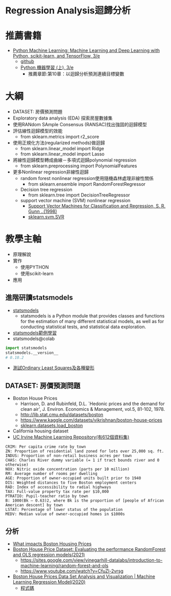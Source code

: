 # Regression Analysis迴歸分析

# 推薦書籍
- [Python Machine Learning: Machine Learning and Deep Learning with Python, scikit-learn, and TensorFlow, 3/e](https://www.packtpub.com/product/python-machine-learning-third-edition/9781789955750)
  - [github](https://github.com/rasbt/python-machine-learning-book-3rd-edition) 
  - [Python 機器學習 (上), 3/e](https://www.tenlong.com.tw/products/9789864345182?list_name=srh)
    - 推薦章節:第10章：以迴歸分析預測連續目標變數

# 大綱
- DATASET:  房價預測問題
- Exploratory data analysis (EDA) 探索房屋數據集
- 使用RANdom SAmple Consensus (RANSAC)找出強固的迴歸模型
- 評估線性迴歸模型的效能
  - from sklearn.metrics import r2_score 
- 使用正規化方法(regularized methods)做迴歸
  - from sklearn.linear_model import Ridge
  - from sklearn.linear_model import Lasso 
- 將線性迴歸模型轉成曲線－多項式迴歸polynomial regression
  - from sklearn.preprocessing import PolynomialFeatures
- 更多Nonlinear regression非線性迴歸
  - random forest nonlinear  regression使用隨機森林處理非線性關係
    - from sklearn.ensemble import RandomForestRegressor 
  - Decision tree regression
    - from sklearn.tree import DecisionTreeRegressor
  - support vector machine (SVM) nonlinear regression
    - [Support Vector Machines for Classification and Regression, S. R. Gunn ..(1998)](http://citeseerx.ist.psu.edu/viewdoc/download?doi=10.1.1.579.6867&rep=rep1&type=pdf)
    - [sklearn.svm.SVR](https://scikit-learn.org/stable/modules/generated/sklearn.svm.SVR.html#sklearn.svm.SVR)

# 教學主軸 
- 原理解說
- 實作
  - 使用PYTHON
  - 使用scikit-learn
- 應用

## 進階研讀statsmodels
- [statsmodels](https://www.statsmodels.org/stable/index.html)
  - statsmodels is a Python module that provides classes and functions for the estimation of many different statistical models, as well as for conducting statistical tests, and statistical data exploration. 
- [statsmodels範例學習](https://www.statsmodels.org/stable/examples/index.html)
- statsmodels@colab
```python
import statsmodels
statsmodels.__version__
# 0.10.2
```
- [測試Ordinary Least Squares及各種變形](https://www.statsmodels.org/stable/examples/notebooks/generated/ols.html)

## DATASET:  房價預測問題
- Boston House Prices
  - Harrison, D. and Rubinfeld, D.L. `Hedonic prices and the demand for clean air', J. Environ. Economics & Management, vol.5, 81-102, 1978. 
  - http://lib.stat.cmu.edu/datasets/boston
  - https://www.kaggle.com/datasets/vikrishnan/boston-house-prices
  - [sklearn.datasets.load_boston](https://scikit-learn.org/stable/modules/generated/sklearn.datasets.load_boston.html)
- California housing dataset
- [UC Irvine Machine Learning Repository(有612個資料集)](https://archive-beta.ics.uci.edu/)
```
CRIM: Per capita crime rate by town
ZN: Proportion of residential land zoned for lots over 25,000 sq. ft.
INDUS: Proportion of non-retail business acres per town
CHAS: Charles River dummy variable (= 1 if tract bounds river and 0 otherwise)
NOX: Nitric oxide concentration (parts per 10 million)
RM: Average number of rooms per dwelling
AGE: Proportion of owner-occupied units built prior to 1940
DIS: Weighted distances to five Boston employment centers
RAD: Index of accessibility to radial highways
TAX: Full-value property tax rate per $10,000
PTRATIO: Pupil-teacher ratio by town
B: 1000(Bk – 0.63)2, where Bk is the proportion of [people of African American descent] by town
LSTAT: Percentage of lower status of the population
MEDV: Median value of owner-occupied homes in $1000s
```

## 分析
- [What impacts Boston Housing Prices](https://medium.com/li-ting-liao-tiffany/python-%E5%BF%AB%E9%80%9F%E8%B3%87%E6%96%99%E5%88%86%E6%9E%90-boston-housing%E6%B3%A2%E5%A3%AB%E9%A0%93%E6%88%BF%E5%83%B9-9c535fb7ceb7)
- [Boston House Price Dataset: Evaluating the performance RandomForest and OLS regression models(2021)](https://www.youtube.com/watch?v=LvsFtFkIoX4)
  - https://sites.google.com/view/vinegarhill-datalabs/introduction-to-machine-learning/random-forest-and-ols
  - https://www.youtube.com/watch?v=CfuZl-2vrsg
- [Boston House Prices Data Set Analysis and Visualization | Machine Learning Regression Model(2020)](https://www.youtube.com/watch?v=CGQTT-swK7U) 
  - [程式碼](https://github.com/Prianca25/Machine-Learning/blob/master/Boston%20Model%20Deployment.ipynb)  
